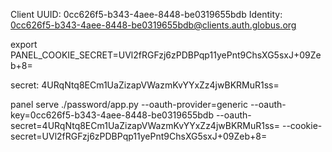 Client UUID: 0cc626f5-b343-4aee-8448-be0319655bdb
Identity: 0cc626f5-b343-4aee-8448-be0319655bdb@clients.auth.globus.org

export PANEL_COOKIE_SECRET=UVl2fRGFzj6zPDBPqp11yePnt9ChsXG5sxJ+09Zeb+8=

secret: 4URqNtq8ECm1UaZizapVWazmKvYYxZz4jwBKRMuR1ss=

panel serve ./password/app.py --oauth-provider=generic --oauth-key=0cc626f5-b343-4aee-8448-be0319655bdb --oauth-secret=4URqNtq8ECm1UaZizapVWazmKvYYxZz4jwBKRMuR1ss= --cookie-secret=UVl2fRGFzj6zPDBPqp11yePnt9ChsXG5sxJ+09Zeb+8=
```